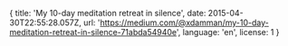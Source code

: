 {
  title: 'My 10-day meditation retreat in silence',
  date: 2015-04-30T22:55:28.057Z,
  url: 'https://medium.com/@xdamman/my-10-day-meditation-retreat-in-silence-71abda54940e',
  language: 'en',
  license: 1
}
